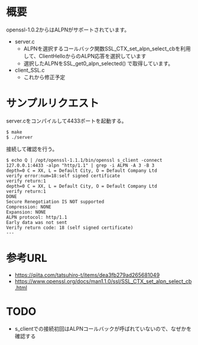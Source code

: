 # 概要
openssl-1.0.2からはALPNがサポートされています。

- server.c
  - ALPNを選択するコールバック関数SSL_CTX_set_alpn_select_cbを利用して、ClientHelloからのALPN応答を選択しています
  - 選択したALPNをSSL_get0_alpn_selected() で取得しています。
- client_SSL.c
  - これから修正予定


# サンプルリクエスト

server.cをコンパイルして4433ポートを起動する。
```
$ make
$ ./server
```

接続して確認を行う。
```
$ echo Q | /opt/openssl-1.1.1/bin/openssl s_client -connect 127.0.0.1:4433 -alpn "http/1.1" | grep -i ALPN -A 3 -B 3
depth=0 C = XX, L = Default City, O = Default Company Ltd
verify error:num=18:self signed certificate
verify return:1
depth=0 C = XX, L = Default City, O = Default Company Ltd
verify return:1
DONE
Secure Renegotiation IS NOT supported
Compression: NONE
Expansion: NONE
ALPN protocol: http/1.1
Early data was not sent
Verify return code: 18 (self signed certificate)
---
```

# 参考URL
- https://qiita.com/tatsuhiro-t/items/dea3fb279ad265681049
- https://www.openssl.org/docs/man1.1.0/ssl/SSL_CTX_set_alpn_select_cb.html


# TODO
- s_clientでの接続初回はALPNコールバックが呼ばれていないので、なぜかを確認する
